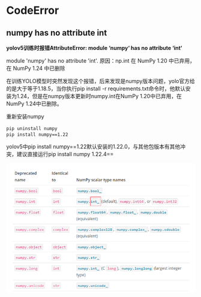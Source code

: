 # CodeError

## numpy has no attribute int

**yolov5训练时报错AttributeError: module ‘numpy‘ has no attribute ‘int‘**

module 'numpy' has no attribute 'int'.
原因：np.int 在 NumPy 1.20 中已弃用，在 NumPy 1.24 中已删除

在训练YOLO模型时突然发现这个报错，后来发现是numpy版本问题，yolo官方给的是大于等于1.18.5，当你执行pip install -r requirements.txt命令时，他默认安装为1.24，但是在numpy版本更新时numpy.int在NumPy 1.20中已弃用，在NumPy 1.24中已删除。

重新安装numpy

```
pip uninstall numpy
pip install numpy==1.22
```

yolov5中pip install numpy==1.22默认安装的1.22.0，与其他包版本有其他冲突，建议直接运行pip install numpy 1.22.4==

![image](../Image/80824-20230509152011501-448118077.png)
